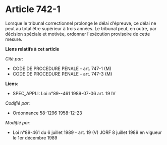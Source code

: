 # Article 742-1

Lorsque le tribunal correctionnel prolonge le délai d'épreuve, ce délai ne peut au total être supérieur à trois années. Le
tribunal peut, en outre, par décision spéciale et motivée, ordonner l'exécution provisoire de cette mesure.

**Liens relatifs à cet article**

_Cité par_:

  - CODE DE PROCEDURE PENALE - art. 747-1 (M)
  - CODE DE PROCEDURE PENALE - art. 747-3 (M)

**Liens**:

  - SPEC_APPLI: Loi n°89--461 1989-07-06 art. 19 IV

_Codifié par_:

  - Ordonnance 58-1296 1958-12-23

_Modifié par_:

  - Loi n°89-461 du 6 juillet 1989 - art. 19 (V) JORF 8 juillet 1989 en vigueur le 1er décembre 1989
